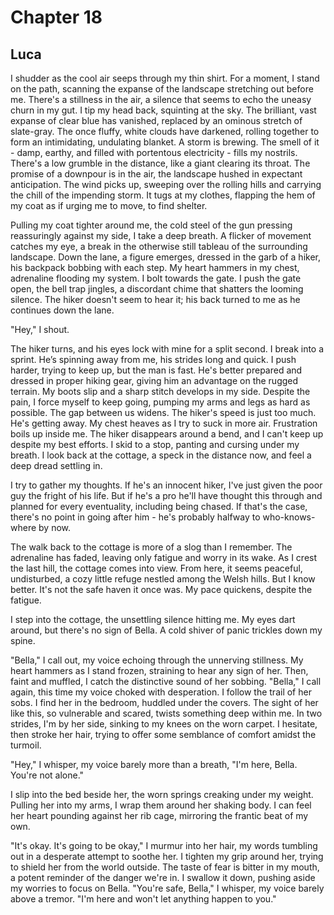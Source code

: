 # Chapter 18
## Luca
 
I shudder as the cool air seeps through my thin shirt. For a moment, I stand on the path, scanning the expanse of the landscape stretching out before me. There's a stillness in the air, a silence that seems to echo the uneasy churn in my gut. I tip my head back, squinting at the sky. The brilliant, vast expanse of clear blue has vanished, replaced by an ominous stretch of slate-gray. The once fluffy, white clouds have darkened, rolling together to form an intimidating, undulating blanket. A storm is brewing. The smell of it - damp, earthy, and filled with portentous electricity - fills my nostrils. There's a low grumble in the distance, like a giant clearing its throat. The promise of a downpour is in the air, the landscape hushed in expectant anticipation. The wind picks up, sweeping over the rolling hills and carrying the chill of the impending storm. It tugs at my clothes, flapping the hem of my coat as if urging me to move, to find shelter.
 
Pulling my coat tighter around me, the cold steel of the gun pressing reassuringly against my side, I take a deep breath. A flicker of movement catches my eye, a break in the otherwise still tableau of the surrounding landscape. Down the lane, a figure emerges, dressed in the garb of a hiker, his backpack bobbing with each step. My heart hammers in my chest, adrenaline flooding my system. I bolt towards the gate. I push the gate open, the bell trap jingles, a discordant chime that shatters the looming silence. The hiker doesn't seem to hear it; his back turned to me as he continues down the lane.
 
"Hey," I shout.  

The hiker turns, and his eyes lock with mine for a split second. I break into a sprint. He’s spinning away from me, his strides long and quick. I push harder, trying to keep up, but the man is fast. He's better prepared and dressed in proper hiking gear, giving him an advantage on the rugged terrain. My boots slip and a sharp stitch develops in my side. Despite the pain, I force myself to keep going, pumping my arms and legs as hard as possible. The gap between us widens. The hiker's speed is just too much. He's getting away. My chest heaves as I try to suck in more air. Frustration boils up inside me. The hiker disappears around a bend, and I can't keep up despite my best efforts. I skid to a stop, panting and cursing under my breath. I look back at the cottage, a speck in the distance now, and feel a deep dread settling in.
 
I try to gather my thoughts. If he's an innocent hiker, I've just given the poor guy the fright of his life. But if he's a pro he'll have thought this through and planned for every eventuality, including being chased. If that's the case, there's no point in going after him - he's probably halfway to who-knows-where by now.
 
The walk back to the cottage is more of a slog than I remember. The adrenaline has faded, leaving only fatigue and worry in its wake. As I crest the last hill, the cottage comes into view. From here, it seems peaceful, undisturbed, a cozy little refuge nestled among the Welsh hills. But I know better. It's not the safe haven it once was. My pace quickens, despite the fatigue.
 
I step into the cottage, the unsettling silence hitting me. My eyes dart around, but there's no sign of Bella. A cold shiver of panic trickles down my spine.
 
"Bella," I call out, my voice echoing through the unnerving stillness. My heart hammers as I stand frozen, straining to hear any sign of her. Then, faint and muffled, I catch the distinctive sound of her sobbing. "Bella," I call again, this time my voice choked with desperation. I follow the trail of her sobs. I find her in the bedroom, huddled under the covers. The sight of her like this, so vulnerable and scared, twists something deep within me. In two strides, I'm by her side, sinking to my knees on the worn carpet. I hesitate, then stroke her hair, trying to offer some semblance of comfort amidst the turmoil.
 
"Hey," I whisper, my voice barely more than a breath, "I'm here, Bella. You're not alone."
 
I slip into the bed beside her, the worn springs creaking under my weight. Pulling her into my arms, I wrap them around her shaking body. I can feel her heart pounding against her rib cage, mirroring the frantic beat of my own.
 
"It's okay. It's going to be okay," I murmur into her hair, my words tumbling out in a desperate attempt to soothe her. I tighten my grip around her, trying to shield her from the world outside. The taste of fear is bitter in my mouth, a potent reminder of the danger we're in. I swallow it down, pushing aside my worries to focus on Bella. "You're safe, Bella," I whisper, my voice barely above a tremor. "I'm here and won't let anything happen to you."
